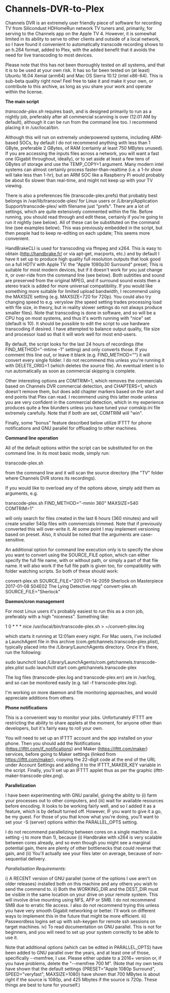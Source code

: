 # Channels-DVR-to-Plex

Channels DVR is an extremely user friendly piece of software for recording TV from Silicondust HDHomeRun network TV tuners and, primarily, for serving to the Channels app on the Apple TV 4.  However, it is somewhat limited in its ability to serve to other clients and outside of a local network, so I have found it convenient to automatically transcode recording shows to an h.264 format, added to Plex, with the added benefit that it avoids the need for live transcoding to most devices.

Please note that this has not been thoroughly tested on all systems, and that it is to be used at your own risk. It has so far been tested on (at least) Ubuntu 16.04 Xenial (arm64) and Mac OS Sierra 10.12 (intel x86-64).  This is sub-beta quality right now! Feel free to take it and make it your own, or contribute to this archive, as long as you share your work and operate within the license.

**The main script**

*transcode-plex.sh* requires bash, and is designed primarily to run as a nightly job, preferably after all commercial scanning is over (12:01 AM by default), although it can be run from the command line too. I recommend placing it in /usr/local/bin.

Although this will run on extremely underpowered systems, including ARM-based SOCs, by default I do not recommend anything with less than 1 GByte, preferable 2 GBytes, of RAM (certainly at least 750 MBytes unused).  If you are accessing the inputs files across a network, you will want a fast one (Gigabit throughout, ideally), or to set aside at least a few tens of GBytes of storage and use the TEMP_COPY=1 argument.  Many modern intel systems can almost certainly process faster-than-realtime (i.e. a 1-hr show will take less than 1-hr), but an ARM SOC like a Raspberry Pi would probably be about 6x slower than real-time, and might not keep up with your TV viewing.

There is also a preferences file (transcode-plex.prefs) that probably best belongs in /var/lib/transcode-plex/ for Linux users or /Library/Application Support/transcode-plex/ with filename just "prefs".  There are a lot of settings, which are quite extensively commented within the file. Before running, you should read through and edit these, certainly if you're going to run it nightly (see below). All of these can be substituted on the command line (see examples below).  This was previously embedded in the script, but then people had to keep re-editing on each update; This seems more convenient.

HandBrakeCLI is used for transcoding via ffmpeg and x264. This is easy to obtain (http://handbrake.fr/ or via apt-get, macports, etc.) and by default I have it set up to produce high quality full resolution outputs that look good on a full HDTV with Apple TV: the "Apple 1080p30 Surround" preset; This is suitable for most modern devices, but if it doesn't work for you just change it, or over-ride from the command line (see below). Both subtitles and sound are preserved from the original MPEG, and if surround sound exists then a stereo track is added for more universal compatibility. If you would like something more suitable for limited upload bandwidth, I recommend using the MAXSIZE setting (e.g. MAXSIZE=720 for 720p).  You could also try changing speed to e.g. veryslow (the speed setting trades processing load with file size, in theory, but in reality slower settings do not always produce smaller files).  Note that transcoding is done in software, and so will be a CPU hog on most systems, and thus it's worth running with "nice" set (default is 10).  It should be possible to edit the script to use hardware transcoding if desired.  I have attempted to balance output quality, file size and processor load so that it will work well for most end-users.

By default, the script looks for the last 24 hours of recordings (the FIND_METHOD="-mtime -1" setting) and only converts those. If you comment this line out, or leave it blank (e.g. FIND_METHOD="") it will convert every single folder. I do not recommend this unless you're running it with DELETE_ORIG=1 (which deletes the source file).  An eventual intent is to run automatically as soon as commercial skipping is complete.

Other interesting options are COMTRIM=1, which removes the commercials based on Channels DVR commercial detection, and CHAPTERS=1, which doesn't remove them, but does add chapter markers based on the start and end points that Plex can read. I recommend using this latter mode unless you are very confident in the commercial detection, which in my experience produces quite a few blunders unless you have tuned your comskip.ini file extremely carefully. Note that if both are set, COMTRIM will "win".

Finally, some "bonus" feature described below utilize IFTTT for phone notifications and GNU parallel for offloading to other machines. 

**Command line operation**

All of the default options within the script can be substituted for on the command line. In its most basic mode, simply run:

transcode-plex.sh

from the command line and it will scan the source directory (the "TV" folder where Channels DVR stores its recordings).

If you would like to overload any of the options above, simply add them as arguments, e.g.

transcode-plex.sh FIND_METHOD="-mmin 360" MAXSIZE=540 COMTRIM=1"

will only search for files created in the last 6 hours (360 minutes) and will create smaller 540p files with commercials trimmed. Note that if previously converted this will over-write it. At some point I may implement versioning based on preset. Also, it should be noted that the arguments are case-sensitive.

An additional option for command line execution only is to specify the show you want to convert using the SOURCE_FILE option, which can either specify the full file name, with or without path, or simply a part of that file name. It will also work if the full file path is given too, for compatibility with folder watching scripts. So both of these should work:

convert-plex.sh SOURCE_FILE="2017-01-14-2059 Sherlock on Masterpiece 2017-01-08 S04E02 The Lying Detective.mpg"
convert-plex.sh SOURCE_FILE="Sherlock"

**Daemon/cron management**

For most Linux users it's probably easiest to run this as a cron job, preferably with a high "niceness". Something like:

1 0 * * * nice /usr/local/bin/transcode-plex.sh > ~/convert-plex.log

which starts it running at 12:01am every night.  For Mac users, I've included a LaunchAgent file in this archive (com.getchannels.transcode-plex.plist), typically placed into the /Library/LaunchAgents directory. Once it's there, run the following:

sudo launchctl load /Library/LaunchAgents/com.getchannels.transcode-plex.plist
sudo launchctl start com.getchannels.transcode-plex

The log files (transcode-plex.log and transcode-plex.err) are in /var/log, and so can be monitored easily (e.g. tail -f transcode-plex.log).

I'm working on more daemon and file monitoring approaches, and would appreciate additions from others.

**Phone notifications**

This is a convenient way to monitor your jobs. Unfortunately IFTTT are restricting the ability to share applets at the moment, for anyone other than developers, but it's fairly easy to roll your own.

You will need to set up an IFTTT account and the app installed on your phone. Then you should add the Notifications (https://ifttt.com/if_notifications) and Maker (https://ifttt.com/maker) services, before going to Maker settings (linked from https://ifttt.com/maker), copying the 22-digit code at the end of the URL under Account Settings and adding it to the IFTTT_MAKER_KEY variable in the script. Finally, you'll set up an IFTTT applet thus as per the graphic (ifttt-maker-transcode-plex.png).

**Parallelization**

I have been experimenting with GNU parallel, giving the ability to (i) farm your processes out to other computers, and (iii) wait for available resources before encoding. It looks to be working fairly well, and so I added it as a feature, which is by default turned off. However, IF you want to give it a go, be my guest. For those of you that know what you're doing, you'll want to set your -S (server) options within the PARALLEL_OPTS setting.

I do not recommend parallelizing between cores on a single machine (i.e. setting -j to more than 1), because (i) Handbrake with x264 is very scalable between cores already, and so even though you might see a marginal potential gain, there are plenty of other bottlenecks that could reverse that gain, and (ii) You'll actually see your files later on average, because of non-sequential delivery.

*Parallelisation Requirements:*

i) A RECENT version of GNU parallel (some of the options I use aren't on older releases) installed both on this machine and any others you wish to send the commend to.
ii) Both the WORKING_DIR and the DEST_DIR must be visible in the same location on your drive on your remote system. This will involve drive mounting using NFS, AFP or SMB. I do not recommend SMB due to erratic file access. I also do not recommend trying this unless you have very smooth Gigabit networking or better. I'll work on different ways to implement this in the future that might be more efficient.
iii) Passwordless logins set up with ssh-keygen for remote ssh sessions on target machines.
iv) To read documentation on GNU parallel. This is not for beginners, and you will need to set up your system correctly to be able to use it.

Note that additional options (which can be edited in PARALLEL_OPTS) have been added to GNU parallel over the years, and at least one of those, specifically --memfree, I use. Please either update to a 2016+ version or, if you have problems, delete the "--memfree 700 M". (Note that my own tests have shown that the default settings {PRESET="Apple 1080p Surround", SPEED="veryfast", MAXSIZE=1080} have shown that 700 MBytes is about right if the source is 1080p, and 425 Mbytes if the source is 720p. These things are best to tune for yourself.)
